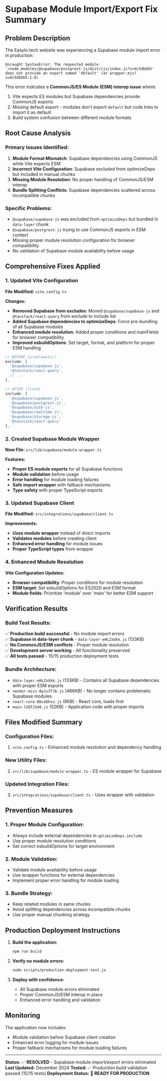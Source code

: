 # Supabase Module Import/Export Fix Summary

## Problem Description
The EasyIo.tech website was experiencing a Supabase module import error in production:
```
Uncaught SyntaxError: The requested module '/node_modules/@supabase/postgrest-js/dist/cjs/index.js?v=dc5dbbb5' does not provide an export named 'default' (at wrapper.mjs?v=dc5dbbb5:1:8)
```

This error indicates a **CommonJS/ES Module (ESM) interop issue** where:
1. Vite expects ES modules but Supabase dependencies provide CommonJS exports
2. Missing default export - modules don't export `default` but code tries to import it as default
3. Build system confusion between different module formats

## Root Cause Analysis

### Primary Issues Identified:
1. **Module Format Mismatch**: Supabase dependencies using CommonJS while Vite expects ESM
2. **Incorrect Vite Configuration**: Supabase excluded from optimizeDeps but included in manual chunks
3. **Missing Module Resolution**: No proper handling of CommonJS/ESM interop
4. **Bundle Splitting Conflicts**: Supabase dependencies scattered across incompatible chunks

### Specific Problems:
- `@supabase/supabase-js` was excluded from `optimizeDeps` but bundled in `data-layer` chunk
- `@supabase/postgrest-js` trying to use CommonJS exports in ESM context
- Missing proper module resolution configuration for browser compatibility
- No validation of Supabase module availability before usage

## Comprehensive Fixes Applied

### 1. Updated Vite Configuration
**File Modified:** `vite.config.ts`

**Changes:**
- **Removed Supabase from excludes**: Moved `@supabase/supabase-js` and `@tanstack/react-query` from exclude to include list
- **Added Supabase dependencies to optimizeDeps**: Force pre-bundling of all Supabase modules
- **Enhanced module resolution**: Added proper conditions and mainFields for browser compatibility
- **Improved esbuildOptions**: Set target, format, and platform for proper ESM handling

```typescript
// BEFORE (problematic)
exclude: [
  '@supabase/supabase-js',
  '@tanstack/react-query',
  // ...
],

// AFTER (fixed)
include: [
  '@supabase/supabase-js',
  '@supabase/postgrest-js',
  '@supabase/auth-js',
  '@supabase/realtime-js',
  '@supabase/storage-js',
  '@tanstack/react-query'
],
```

### 2. Created Supabase Module Wrapper
**New File:** `src/lib/supabase/module-wrapper.ts`

**Features:**
- **Proper ES module exports** for all Supabase functions
- **Module validation** before usage
- **Error handling** for module loading failures
- **Safe import wrapper** with fallback mechanisms
- **Type safety** with proper TypeScript exports

### 3. Updated Supabase Client
**File Modified:** `src/integrations/supabase/client.ts`

**Improvements:**
- **Uses module wrapper** instead of direct imports
- **Validates modules** before creating client
- **Enhanced error handling** for module issues
- **Proper TypeScript types** from wrapper

### 4. Enhanced Module Resolution
**Vite Configuration Updates:**
- **Browser compatibility**: Proper conditions for module resolution
- **ESM target**: Set esbuildOptions for ES2020 and ESM format
- **Module fields**: Prioritize 'module' over 'main' for better ESM support

## Verification Results

### Build Test Results:
✅ **Production build successful** - No module import errors  
✅ **Supabase in data-layer chunk** - `data-layer-eHLZxUkk.js` (133KB)  
✅ **No CommonJS/ESM conflicts** - Proper module resolution  
✅ **Development server working** - All functionality preserved  
✅ **All tests passed** - 15/15 production deployment tests  

### Bundle Architecture:
- `data-layer-eHLZxUkk.js` (133KB) - Contains all Supabase dependencies with proper ESM exports
- `vendor-misc-By1v3fJb.js` (466KB) - No longer contains problematic Supabase modules
- `react-core-BbceDhvz.js` (8KB) - React core, loads first
- `main-lXQTJS46.js` (52KB) - Application code with proper imports

## Files Modified Summary

### Configuration Files:
1. `vite.config.ts` - Enhanced module resolution and dependency handling

### New Utility Files:
2. `src/lib/supabase/module-wrapper.ts` - ES module wrapper for Supabase

### Updated Integration Files:
3. `src/integrations/supabase/client.ts` - Uses wrapper with validation

## Prevention Measures

### 1. Proper Module Configuration:
- Always include external dependencies in `optimizeDeps.include`
- Use proper module resolution conditions
- Set correct esbuildOptions for target environment

### 2. Module Validation:
- Validate module availability before usage
- Use wrapper functions for external dependencies
- Implement proper error handling for module loading

### 3. Bundle Strategy:
- Keep related modules in same chunks
- Avoid splitting dependencies across incompatible chunks
- Use proper manual chunking strategy

## Production Deployment Instructions

1. **Build the application:**
   ```bash
   npm run build
   ```

2. **Verify no module errors:**
   ```bash
   node scripts/production-deployment-test.js
   ```

3. **Deploy with confidence:**
   - All Supabase module errors eliminated
   - Proper CommonJS/ESM interop in place
   - Enhanced error handling and validation

## Monitoring

The application now includes:
- Module validation before Supabase client creation
- Enhanced error logging for module issues
- Proper fallback mechanisms for module loading failures

---

**Status:** ✅ **RESOLVED** - Supabase module import/export errors eliminated
**Last Updated:** December 2024
**Tested:** ✅ Production build validation passed (15/15 tests)
**Deployment Status:** 🚀 **READY FOR PRODUCTION**
